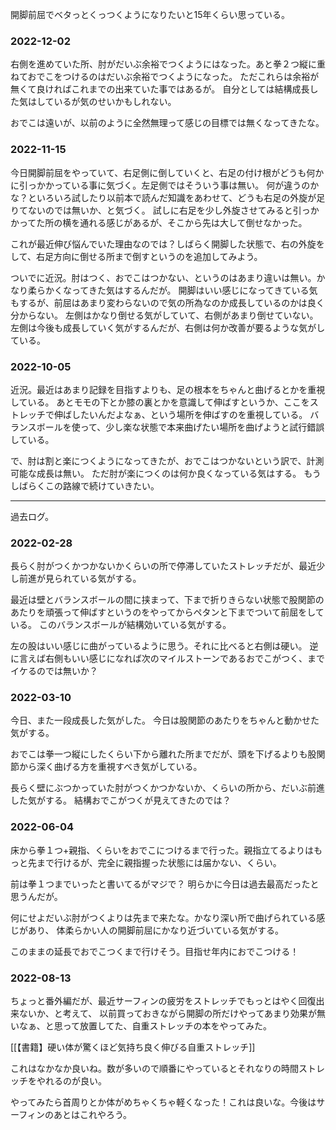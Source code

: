 開脚前屈でベタっとくっつくようになりたいと15年くらい思っている。

### 2022-12-02

右側を進めていた所、肘がだいぶ余裕でつくようにはなった。あと拳２つ縦に重ねておでこをつけるのはだいぶ余裕でつくようになった。
ただこれらは余裕が無くて良ければこれまでの出来ていた事ではあるが。
自分としては結構成長した気はしているが気のせいかもしれない。

おでこは遠いが、以前のように全然無理って感じの目標では無くなってきたな。

### 2022-11-15

今日開脚前屈をやっていて、右足側に倒していくと、右足の付け根がどうも何かに引っかかっている事に気づく。左足側ではそういう事は無い。
何が違うのかな？といろいろ試したり以前本で読んだ知識をあわせて、どうも右足の外旋が足りてないのでは無いか、と気づく。
試しに右足を少し外旋させてみると引っかかってた所の横を通れる感じがあるが、そこから先は大して倒せなかった。

これが最近伸び悩んでいた理由なのでは？しばらく開脚した状態で、右の外旋をして、右足方向に倒せる所まで倒すというのを追加してみよう。

ついでに近況。肘はつく、おでこはつかない、というのはあまり違いは無い。かなり柔らかくなってきた気はするんだが。
開脚はいい感じになってきている気もするが、前屈はあまり変わらないので気の所為なのか成長しているのかは良く分からない。
左側はかなり倒せる気がしていて、右側があまり倒せていない。左側は今後も成長していく気がするんだが、右側は何か改善が要るような気がしている。

### 2022-10-05

近況。最近はあまり記録を目指すよりも、足の根本をちゃんと曲げるとかを重視している。
あとモモの下とか膝の裏とかを意識して伸ばすというか、ここをストレッチで伸ばしたいんだよなぁ、という場所を伸ばすのを重視している。
バランスボールを使って、少し楽な状態で本来曲げたい場所を曲げようと試行錯誤している。

で、肘は割と楽につくようになってきたが、おでこはつかないという訳で、計測可能な成長は無い。
ただ肘が楽につくのは何か良くなっている気はする。
もうしばらくこの路線で続けていきたい。

----

過去ログ。

### 2022-02-28

長らく肘がつくかつかないかくらいの所で停滞していたストレッチだが、最近少し前進が見られている気がする。

最近は壁とバランスボールの間に挟まって、下まで折りきらない状態で股関節のあたりを頑張って伸ばすというのをやってからペタンと下までついて前屈をしている。
このバランスボールが結構効いている気がする。

左の股はいい感じに曲がっているように思う。それに比べると右側は硬い。
逆に言えば右側もいい感じになれば次のマイルストーンであるおでこがつく、までイケるのでは無いか？

### 2022-03-10

今日、また一段成長した気がした。
今日は股関節のあたりをちゃんと動かせた気がする。

おでこは拳一つ縦にしたくらい下から離れた所までだが、頭を下げるよりも股関節から深く曲げる方を重視すべき気がしている。

長らく壁にぶつかっていた肘がつくかつかないか、くらいの所から、だいぶ前進した気がする。
結構おでこがつくが見えてきたのでは？

### 2022-06-04

床から拳１つ+親指、くらいをおでこにつけるまで行った。親指立てるよりはもっと先まで行けるが、完全に親指握った状態には届かない、くらい。

前は拳１つまでいったと書いてるがマジで？
明らかに今日は過去最高だったと思うんだが。

何にせよだいぶ肘がつくよりは先まで来たな。かなり深い所で曲げられている感じがあり、
体柔らかい人の開脚前屈にかなり近づいている気がする。

このままの延長でおでこつくまで行けそう。目指せ年内におでこつける！

### 2022-08-13

ちょっと番外編だが、最近サーフィンの疲労をストレッチでもっとはやく回復出来ないか、と考えて、
以前買っておきながら開脚の所だけやってあまり効果が無いなぁ、と思って放置してた、自重ストレッチの本をやってみた。

[[【書籍】硬い体が驚くほど気持ち良く伸びる自重ストレッチ]]

これはなかなか良いね。数が多いので順番にやっているとそれなりの時間ストレッチをやれるのが良い。

やってみたら首周りとか体がめちゃくちゃ軽くなった！これは良いな。今後はサーフィンのあとはこれやろう。